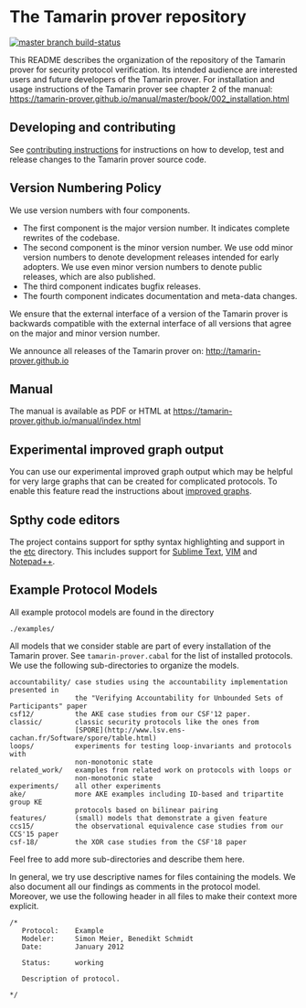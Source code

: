 The Tamarin prover repository
=============================
[![master branch build-status](https://travis-ci.org/tamarin-prover/tamarin-prover.svg?branch=develop)](https://travis-ci.org/tamarin-prover/tamarin-prover)

This README describes the organization of the repository of the Tamarin prover
for security protocol verification. Its intended audience are interested
users and future developers of the Tamarin prover. For installation
and usage instructions of the Tamarin prover see chapter 2 of the manual:
https://tamarin-prover.github.io/manual/master/book/002_installation.html


Developing and contributing
---------------------------

See [contributing instructions](CONTRIBUTING.md) for instructions on how to develop,
test and release changes to the Tamarin prover source code.


Version Numbering Policy
-----------------------

We use version numbers with four components.

 - The first component is the major version number. It indicates complete
   rewrites of the codebase.
 - The second component is the minor version number. We use odd minor version
   numbers to denote development releases intended for early adopters. We use
   even minor version numbers to denote public releases, which are also
   published.
 - The third component indicates bugfix releases.
 - The fourth component indicates documentation and meta-data changes.

We ensure that the external interface of a version of the Tamarin prover is backwards
compatible with the external interface of all versions that agree on the major
and minor version number.

We announce all releases of the Tamarin prover on:
http://tamarin-prover.github.io


Manual
------

The manual is available as PDF or HTML at https://tamarin-prover.github.io/manual/index.html

Experimental improved graph output
----------------------------------

You can use our experimental improved graph output which may be
helpful for very large graphs that can be created for complicated
protocols. To enable this feature read the instructions about
[improved graphs](/misc/cleandot/README.md).

Spthy code editors
------------------

The project contains support for spthy syntax highlighting and support
in the [etc](/etc/) directory. This includes support for [Sublime Text](/etc/SUBLIME_TEXT.md), [VIM](/etc/spthy.vim) and [Notepad++](/etc/notepad_plus_plus_spthy.xml).


Example Protocol Models
-----------------------

All example protocol models are found in the directory

    ./examples/

All models that we consider stable
are part of every installation of the Tamarin prover. See
`tamarin-prover.cabal` for the list of installed protocols. We use the
following sub-directories to organize the models.

~~~~
accountability/ case studies using the accountability implementation presented in
                the "Verifying Accountability for Unbounded Sets of Participants" paper
csf12/          the AKE case studies from our CSF'12 paper.
classic/        classic security protocols like the ones from
                [SPORE](http://www.lsv.ens-cachan.fr/Software/spore/table.html)
loops/          experiments for testing loop-invariants and protocols with
                non-monotonic state
related_work/   examples from related work on protocols with loops or
                non-monotonic state
experiments/    all other experiments
ake/            more AKE examples including ID-based and tripartite group KE
                protocols based on bilinear pairing
features/       (small) models that demonstrate a given feature
ccs15/	        the observational equivalence case studies from our CCS'15 paper
csf-18/         the XOR case studies from the CSF'18 paper
~~~~

Feel free to add more sub-directories and describe them here.

In general, we try use descriptive names for files containing the models. We
also document all our findings as comments in the protocol model.  Moreover,
we use the following header in all files to make their context more explicit.

~~~~
/*
   Protocol:    Example
   Modeler:     Simon Meier, Benedikt Schmidt
   Date:        January 2012

   Status:      working

   Description of protocol.

*/
~~~~
